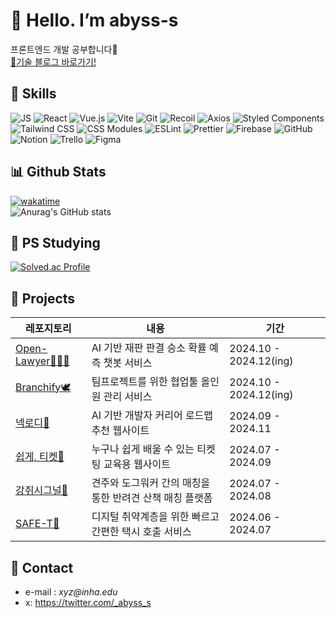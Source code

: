 # 💖 Hello. I’m abyss-s

프론트엔드 개발 공부합니다🤭  
[🔗기술 블로그 바로가기!](https://tomymoon.tistory.com/)

## 🔧 Skills

![JS](https://img.shields.io/badge/JavaScript-F7DF1E?style=for-the-badge&logo=JavaScript&logoColor=white)
![React](https://img.shields.io/badge/React-20232A?style=for-the-badge&logo=react&logoColor=61DAFB)
![Vue.js](https://img.shields.io/badge/Vue.js-35495E?style=for-the-badge&logo=vue.js&logoColor=4FC08D)
![Vite](https://img.shields.io/badge/vite-%23646CFF.svg?style=for-the-badge&logo=vite&logoColor=white)
![Git](https://img.shields.io/badge/GIT-E44C30?style=for-the-badge&logo=git&logoColor=white)
![Recoil](https://img.shields.io/badge/Recoil-3578E5?style=for-the-badge&logo=recoil&logoColor=white)
![Axios](https://img.shields.io/badge/Axios-5A29E4?style=for-the-badge&logo=axios&logoColor=white)
![Styled Components](https://img.shields.io/badge/styled--components-DB7093?style=for-the-badge&logo=styled-components&logoColor=white)
![Tailwind CSS](https://img.shields.io/badge/Tailwind_CSS-38B2AC?style=for-the-badge&logo=tailwind-css&logoColor=white)
![CSS Modules](https://img.shields.io/badge/CSS_Modules-000000?style=for-the-badge&logo=css3&logoColor=white)
![ESLint](https://img.shields.io/badge/ESLint-4B32C3?style=for-the-badge&logo=eslint&logoColor=white)
![Prettier](https://img.shields.io/badge/Prettier-FF6F20?style=for-the-badge&logo=prettier&logoColor=white)
![Firebase](https://img.shields.io/badge/Firebase-FFCA28?style=for-the-badge&logo=firebase&logoColor=white)
![GitHub](https://img.shields.io/badge/GITHUB-181717?style=for-the-badge&logo=git&logoColor=white)
![Notion](https://img.shields.io/badge/Notion-000000?style=for-the-badge&logo=notion&logoColor=white)
![Trello](https://img.shields.io/badge/Trello-0052CC?style=for-the-badge&logo=trello&logoColor=white)
![Figma](https://img.shields.io/badge/Figma-F24E1E?style=for-the-badge&logo=figma&logoColor=white)

## 📊 Github Stats

[![wakatime](https://wakatime.com/badge/user/e8136b2d-915e-4640-a259-f1b1116f7e3d.svg)](https://wakatime.com/@e8136b2d-915e-4640-a259-f1b1116f7e3d)  
![Anurag's GitHub stats](https://github-readme-stats.vercel.app/api?username=abyss-s&count_private=true)

## 💎 PS Studying

[![Solved.ac Profile](http://mazassumnida.wtf/api/generate_badge?boj=abyss)](https://solved.ac/abyss)

<!--
참고:
https://hulrud.tistory.com/3#article-3--readme-widgets
https://github.com/Envoy-VC/awesome-badges
-->

## 🔎 Projects

| 레포지토리                                                                   | 내용                                                     | 기간                   |
| ---------------------------------------------------------------------------- | -------------------------------------------------------- | ---------------------- |
| [Open-Lawyer👨🏻‍⚖️](https://github.com/InhaCapstone2024/Open-Lawyer)             | AI 기반 재판 판결 승소 확률 예측 챗봇 서비스             | 2024.10 - 2024.12(ing) |
| [Branchify🕊️](https://github.com/merging-Branchify/Branchify_FE)             | 팀프로젝트를 위한 협업툴 올인원 관리 서비스              | 2024.10 - 2024.12(ing) |
| [넥로디🧭](https://github.com/Yo-a-jung/e-commerce-fe)                       | AI 기반 개발자 커리어 로드맵 추천 웹사이트               | 2024.09 - 2024.11 |
| [쉽게, 티켓🎫](https://github.com/Easy-Ti-cket/easy-ticket)                  | 누구나 쉽게 배울 수 있는 티켓팅 교육용 웹사이트          | 2024.07 - 2024.09      |
| [강쥐시그널🐶](https://github.com/likelion-inha-hackathon-2/Meong-Signal-FE) | 견주와 도그워커 간의 매칭을 통한 반려견 산책 매칭 플랫폼 | 2024.07 - 2024.08      |
| [SAFE-T🚕](https://github.com/likelion-inha-hackathon-2/Summerthon-FE)       | 디지털 취약계층을 위한 빠르고 간편한 택시 호출 서비스    | 2024.06 - 2024.07      |


## 💌 Contact

- e-mail : _xyz@inha.edu_
- x: <https://twitter.com/_abyss_s>
